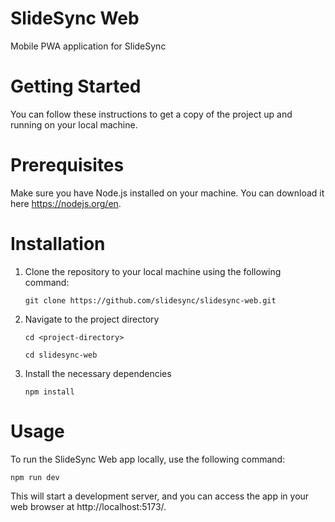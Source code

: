 # SlideSync Web

Mobile PWA application for SlideSync

# Getting Started

You can follow these instructions to get a copy of the project up and running on your local machine.

# Prerequisites

Make sure you have Node.js installed on your machine. You can download it here https://nodejs.org/en.

# Installation

1. Clone the repository to your local machine using the following command:
   
    ``` git clone https://github.com/slidesync/slidesync-web.git ```

2. Navigate to the project directory

    ``` cd <project-directory> ```
    
    ``` cd slidesync-web ```

3. Install the necessary dependencies

    ``` npm install ```

# Usage

To run the SlideSync Web app locally, use the following command:

   ``` npm run dev ```

This will start a development server, and you can access the app in your web browser at http://localhost:5173/.   

